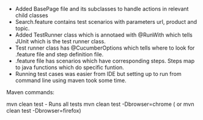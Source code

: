 - Added BasePage file and its subclasses to handle actions in relevant child classes
- Search.feature contains test scenarios with parameters url, product and topic.
- Added TestRunner class which is annotaed with @RunWith which tells JUnit which is the test runner class. 
- Test runner class has @CucumberOptions which tells where to look for .feature file and step definition file.
- .feature file has scenarios which have corresponding steps. Steps map to java functions which do specific funtion.
- Running test cases was easier from IDE but setting up to run from command line using maven took some time.

Maven commands:

mvn clean test - Runs all tests
mvn clean test -Dbrowser=chrome ( or mvn clean test -Dbrowser=firefox)
